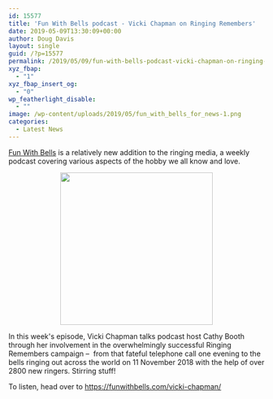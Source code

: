 ```yaml
---
id: 15577
title: 'Fun With Bells podcast - Vicki Chapman on Ringing Remembers'
date: 2019-05-09T13:30:09+00:00
author: Doug Davis
layout: single
guid: /?p=15577
permalink: /2019/05/09/fun-with-bells-podcast-vicki-chapman-on-ringing-remembers/
xyz_fbap:
  - "1"
xyz_fbap_insert_og:
  - "0"
wp_featherlight_disable:
  - ""
image: /wp-content/uploads/2019/05/fun_with_bells_for_news-1.png
categories:
  - Latest News
---
```

<a href="https://funwithbells.com" target="_blank" rel="noopener noreferrer">Fun With Bells</a> is a relatively new addition to the ringing media, a weekly podcast covering various aspects of the hobby we all know and love.

<p style="text-align: center;">
  <a href="https://cccbr.org.uk/wp-content/uploads/2019/05/20190416-Vicki-Chapman-VLC_16_9s-SQUARE.jpeg"><img loading="lazy" class="alignnone wp-image-15579 size-medium" src="https://cccbr.org.uk/wp-content/uploads/2019/05/20190416-Vicki-Chapman-VLC_16_9s-SQUARE-300x300.jpeg" alt="" width="300" height="300" /></a>
</p>

In this week&apos;s episode, Vicki Chapman talks podcast host Cathy Booth through her involvement in the overwhelmingly successful Ringing Remembers campaign –  from that fateful telephone call one evening to the bells ringing out across the world on 11 November 2018 with the help of over 2800 new ringers. Stirring stuff!

To listen, head over to <a href="https://funwithbells.com/vicki-chapman/" target="_blank" rel="noopener noreferrer">https://funwithbells.com/vicki-chapman/</a>
